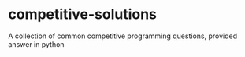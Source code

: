# competitive-solutions
A collection of common competitive programming questions, provided answer in python

